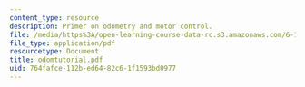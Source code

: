 ```yaml
---
content_type: resource
description: Primer on odometry and motor control.
file: /media/https%3A/open-learning-course-data-rc.s3.amazonaws.com/6-186-mobile-autonomous-systems-laboratory-january-iap-2005/764fafce112bed6482c61f1593bd0977_odomtutorial.pdf
file_type: application/pdf
resourcetype: Document
title: odomtutorial.pdf
uid: 764fafce-112b-ed64-82c6-1f1593bd0977
---
```


